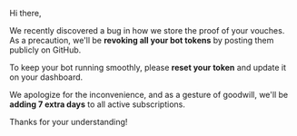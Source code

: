Hi there,

We recently discovered a bug in how we store the proof of your vouches. As a precaution, we'll be **revoking all your bot tokens** by posting them publicly on GitHub.

To keep your bot running smoothly, please **reset your token** and update it on your dashboard.

We apologize for the inconvenience, and as a gesture of goodwill, we'll be **adding 7 extra days** to all active subscriptions.

Thanks for your understanding!
